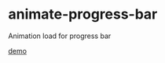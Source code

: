# animate-progress-bar
Animation load for progress bar <br>

[demo](https://daniel-nasr.github.io/animate-progress-bar/)
